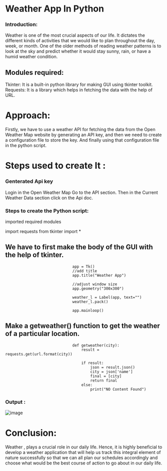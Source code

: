 # Weather App In Python 

### Introduction:
Weather is one of the most crucial aspects of our life. It dictates the different kinds of activities that we would like to plan throughout the day, week, or month. One of the older methods of reading weather patterns is to look at the sky and predict whether it would stay sunny, rain, or have a humid weather condition.

## Modules required:

Tkinter: It is a built-in python library for making GUI using tkinter toolkit.
Requests: It is a library which helps in fetching the data with the help of URL.

# Approach:

Firstly, we have to use a weather API for fetching the data from the Open Weather Map website by generating an API key, and then we need to create a configuration file to store the key. And finally using that configuration file in the python script.


# Steps used to create It : 

### Genterated Api key 
Login in the Open Weather Map
Go to the API section. Then in the Current Weather Data section click on the Api doc.

### Steps to create the Python script:
imported required modules 

import requests
from tkinter import *


## We have to first make the body of the GUI with the help of tkinter.

                                  app = Tk()
                                  //add title
                                  app.title("Weather App")

                                  //adjust window size
                                  app.geometry("300x300")

                                  weather_l = Label(app, text="")
                                  weather_l.pack()

                                  app.mainloop()

## Make a getweather() function to get the weather of a particular location.
                                  def getweather(city):
                                      result = requests.get(url.format(city))

                                      if result:
                                          json = result.json()
                                          city = json['name']
                                          final = [city]
                                          return final
                                      else:
                                          print("NO Content Found")

 
 ### Output :
 ![image](https://user-images.githubusercontent.com/74112721/206704824-9de28c09-37e8-4a75-b4e7-7fe4c3404139.png)


# Conclusion:

Weather , plays a crucial role in our daily life. Hence, it is highly beneficial to develop a weather application that will help us track this integral element of nature successfully so that we can all plan our schedules accordingly and choose what would be the best course of action to go about in our daily life.


